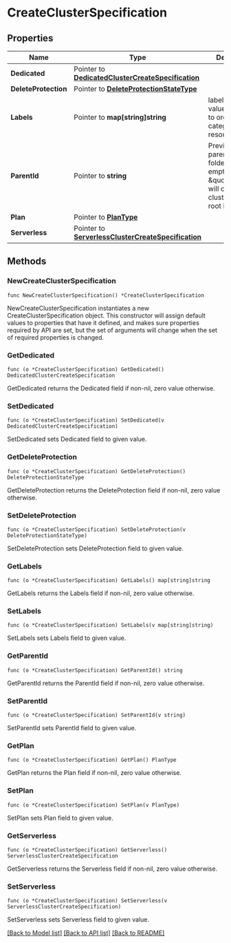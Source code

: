 # CreateClusterSpecification

## Properties

Name | Type | Description | Notes
------------ | ------------- | ------------- | -------------
**Dedicated** | Pointer to [**DedicatedClusterCreateSpecification**](DedicatedClusterCreateSpecification.md) |  | [optional] 
**DeleteProtection** | Pointer to [**DeleteProtectionStateType**](DeleteProtectionStateType.md) |  | [optional] 
**Labels** | Pointer to **map[string]string** | labels are key-value pairs used to organize and categorize resources. | [optional] 
**ParentId** | Pointer to **string** | Preview: The parent ID is a folder ID. An empty string or \&quot;root\&quot; will create a cluster at the root level. | [optional] 
**Plan** | Pointer to [**PlanType**](PlanType.md) |  | [optional] 
**Serverless** | Pointer to [**ServerlessClusterCreateSpecification**](ServerlessClusterCreateSpecification.md) |  | [optional] 

## Methods

### NewCreateClusterSpecification

`func NewCreateClusterSpecification() *CreateClusterSpecification`

NewCreateClusterSpecification instantiates a new CreateClusterSpecification object.
This constructor will assign default values to properties that have it defined,
and makes sure properties required by API are set, but the set of arguments
will change when the set of required properties is changed.

### GetDedicated

`func (o *CreateClusterSpecification) GetDedicated() DedicatedClusterCreateSpecification`

GetDedicated returns the Dedicated field if non-nil, zero value otherwise.

### SetDedicated

`func (o *CreateClusterSpecification) SetDedicated(v DedicatedClusterCreateSpecification)`

SetDedicated sets Dedicated field to given value.

### GetDeleteProtection

`func (o *CreateClusterSpecification) GetDeleteProtection() DeleteProtectionStateType`

GetDeleteProtection returns the DeleteProtection field if non-nil, zero value otherwise.

### SetDeleteProtection

`func (o *CreateClusterSpecification) SetDeleteProtection(v DeleteProtectionStateType)`

SetDeleteProtection sets DeleteProtection field to given value.

### GetLabels

`func (o *CreateClusterSpecification) GetLabels() map[string]string`

GetLabels returns the Labels field if non-nil, zero value otherwise.

### SetLabels

`func (o *CreateClusterSpecification) SetLabels(v map[string]string)`

SetLabels sets Labels field to given value.

### GetParentId

`func (o *CreateClusterSpecification) GetParentId() string`

GetParentId returns the ParentId field if non-nil, zero value otherwise.

### SetParentId

`func (o *CreateClusterSpecification) SetParentId(v string)`

SetParentId sets ParentId field to given value.

### GetPlan

`func (o *CreateClusterSpecification) GetPlan() PlanType`

GetPlan returns the Plan field if non-nil, zero value otherwise.

### SetPlan

`func (o *CreateClusterSpecification) SetPlan(v PlanType)`

SetPlan sets Plan field to given value.

### GetServerless

`func (o *CreateClusterSpecification) GetServerless() ServerlessClusterCreateSpecification`

GetServerless returns the Serverless field if non-nil, zero value otherwise.

### SetServerless

`func (o *CreateClusterSpecification) SetServerless(v ServerlessClusterCreateSpecification)`

SetServerless sets Serverless field to given value.


[[Back to Model list]](../README.md#documentation-for-models) [[Back to API list]](../README.md#documentation-for-api-endpoints) [[Back to README]](../README.md)


